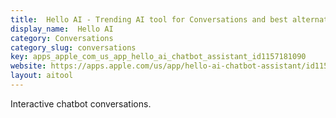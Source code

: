 ```yaml
---
title:  Hello AI - Trending AI tool for Conversations and best alternatives
display_name:  Hello AI
category: Conversations
category_slug: conversations
key: apps_apple_com_us_app_hello_ai_chatbot_assistant_id1157181090
website: https://apps.apple.com/us/app/hello-ai-chatbot-assistant/id1157181090
layout: aitool
---
```


Interactive chatbot conversations.
